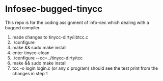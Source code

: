 # Infosec-bugged-tinycc
This repo is for the coding assignment of info-sec which dealing with a bugged compiler


1. made changes to tinycc-dirty/libtcc.c
2. ./configure
3. make && sudo make install
4. enter tinycc-clean
5. ./configure --cc=../tinycc-dirty/tcc
6. make && sudo make install
7. tcc -o login login.c (or any c program)
should see the test print from the changes in step 1